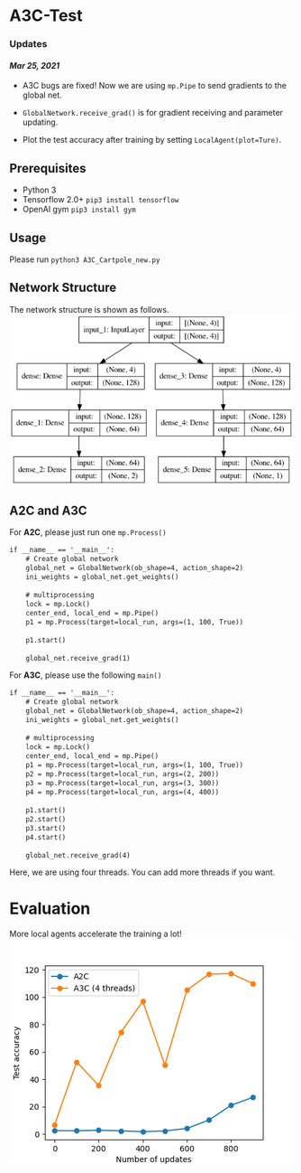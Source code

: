 # A3C-Test

### Updates
#### *Mar 25, 2021*

- A3C bugs are fixed! Now we are using `mp.Pipe` to send gradients to the global net.

- `GlobalNetwork.receive_grad()` is for gradient receiving and parameter updating.

- Plot the test accuracy after training by setting `LocalAgent(plot=Ture)`.


## Prerequisites 
- Python 3
- Tensorflow 2.0+ `pip3 install tensorflow`
- OpenAI gym `pip3 install gym`

## Usage
Please run `python3 A3C_Cartpole_new.py`

## Network Structure
The network structure is shown as follows.
![image info](./figure/Actor_Critic_Network.png)

## A2C and A3C

For **A2C**, please just run one `mp.Process()`
```
if __name__ == '__main__':
    # Create global network
    global_net = GlobalNetwork(ob_shape=4, action_shape=2)
    ini_weights = global_net.get_weights()

    # multiprocessing
    lock = mp.Lock()
    center_end, local_end = mp.Pipe()
    p1 = mp.Process(target=local_run, args=(1, 100, True))
    
    p1.start()

    global_net.receive_grad(1)

```

For **A3C**, please use the following `main()`

```
if __name__ == '__main__':
    # Create global network
    global_net = GlobalNetwork(ob_shape=4, action_shape=2)
    ini_weights = global_net.get_weights()

    # multiprocessing
    lock = mp.Lock()
    center_end, local_end = mp.Pipe()
    p1 = mp.Process(target=local_run, args=(1, 100, True))
    p2 = mp.Process(target=local_run, args=(2, 200))
    p3 = mp.Process(target=local_run, args=(3, 300))
    p4 = mp.Process(target=local_run, args=(4, 400))

    p1.start()
    p2.start()
    p3.start()
    p4.start()

    global_net.receive_grad(4)

```
Here, we are using four threads. You can add more threads if you want.

# Evaluation
More local agents accelerate the training a lot!
![image info](./figure/A2C_A3C.png)